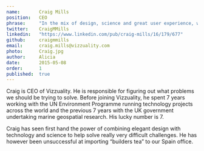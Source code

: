 ```yaml
---
name:       Craig Mills
position:   CEO
phrase:     "In the mix of design, science and great user experience, we create stories that matter"
twitter:    CraigMMills
linkedin:   "https://www.linkedin.com/pub/craig-mills/16/179/677"
github:		craigmmills
email:      craig.mills@vizzuality.com
photo:      Craig.jpg
author:     Alicia
date:       2015-05-08
order: 		1
published:  true
---
```


Craig is CEO of Vizzuality.  He is responsible for figuring out what problems we should be trying to solve. Before joining Vizzuality, he spent 7 years working with the UN Environment Programme running technology projects across the world and the previous 7 years with the UK government undertaking marine geospatial research. His lucky number is 7. 

Craig has seen first hand the power of combining elegant design with technology and science to help solve really very difficult challenges. He has however been unsuccessful at importing “builders tea” to our Spain office.

